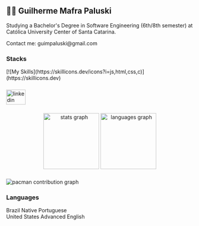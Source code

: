 <h2>👨‍💻 Guilherme Mafra Paluski</h2>

<p align="left">Studying a Bachelor's Degree in Software Engineering (6th/8th semester) at Católica University Center of Santa Catarina.</p>

<p align="left">Contact me: guimpaluski@gmail.com</p>

<h3>Stacks</h3>
<p>[![My Skills](https://skillicons.dev/icons?i=js,html,css,c)](https://skillicons.dev)</p>

###

<div align="left">
  <img src="https://raw.githubusercontent.com/maurodesouza/profile-readme-generator/master/src/assets/icons/social/linkedin/default.svg" width="52" height="40" alt="linkedin logo"  />
</div>

###

<div align="center">
  <img src="https://github-readme-stats.vercel.app/api?username=guilhermepaluski&hide_title=false&hide_rank=false&show_icons=true&include_all_commits=true&count_private=true&disable_animations=false&theme=dracula&locale=en&hide_border=false&order=1" height="150" alt="stats graph"  />
  <img src="https://github-readme-stats.vercel.app/api/top-langs?username=guilhermepaluski&locale=en&hide_title=false&layout=compact&card_width=320&langs_count=5&theme=dracula&hide_border=false&order=2" height="150" alt="languages graph"  />
</div>

###

<picture>
  <source media="(prefers-color-scheme: dark)" srcset="https://raw.githubusercontent.com/guilhermepaluski/guilhermepaluski/output/pacman-contribution-graph-dark.svg">
  <source media="(prefers-color-scheme: light)" srcset="https://raw.githubusercontent.com/guilhermepaluski/guilhermepaluski/output/pacman-contribution-graph.svg">
  <img alt="pacman contribution graph" src="https://raw.githubusercontent.com/guilhermepaluski/guilhermepaluski/output/pacman-contribution-graph.svg">
</picture>

###

<h3>Languages</h3>
<p>Brazil Native Portuguese<br>
United States Advanced English
</p>
